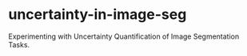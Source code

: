 # uncertainty-in-image-seg
Experimenting with Uncertainty Quantification of Image Segmentation Tasks.

